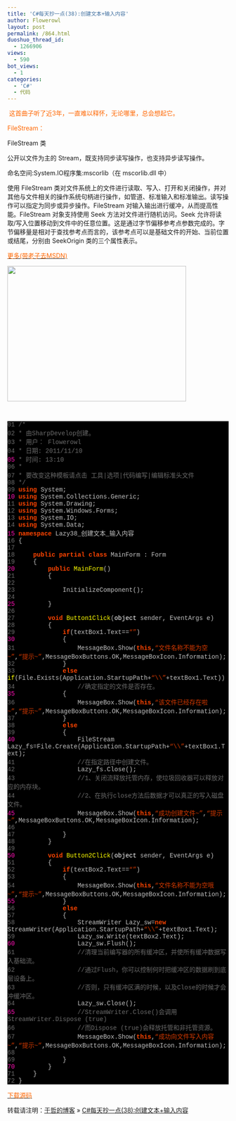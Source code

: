 ```yaml
---
title: 'C#每天抄一点(38):创建文本+输入内容'
author: Flowerowl
layout: post
permalink: /864.html
duoshuo_thread_id:
  - 1266906
views:
  - 590
bot_views:
  - 1
categories:
  - 'C#'
  - 代码
---
```

  
<span style="color: #ff6600;"> 这首曲子听了近3年，一直难以释怀，无论哪里，总会想起它。</span>

<span style="color: #ff6600;">FileStream：</span>

FileStream 类

公开以文件为主的 Stream，既支持同步读写操作，也支持异步读写操作。

命名空间:System.IO程序集:mscorlib（在 mscorlib.dll 中）

使用 FileStream 类对文件系统上的文件进行读取、写入、打开和关闭操作，并对其他与文件相关的操作系统句柄进行操作，如管道、标准输入和标准输出。读写操作可以指定为同步或异步操作。FileStream 对输入输出进行缓冲，从而提高性能。FileStream 对象支持使用 Seek 方法对文件进行随机访问。Seek 允许将读取/写入位置移动到文件中的任意位置。这是通过字节偏移参考点参数完成的。字节偏移量是相对于查找参考点而言的，该参考点可以是基础文件的开始、当前位置或结尾，分别由 SeekOrigin 类的三个属性表示。

<span style="color: #ff6600;"><a href="http://msdn.microsoft.com/zh-cn/library/system.io.filestream(VS.80).aspx" target="_blank"><span style="color: #ff6600;">更多(带老子去MSDN)</span></a></span>

<img class="aligncenter size-full wp-image-865" title="Lazynight | 夜阑" src="http://lazynight.me/wp-content/uploads/2011/11/20111110141751.jpg" alt="" width="407" height="308" />

&nbsp;

<div class="source" style="font-family: '[object HTMLOptionElement]', Consolas, 'Lucida Console', 'Courier New'; color: #c0c0c0; background-color: #000000;">
  <span style="color: #696969;">01</span> <span style="color: #696969;">/*</span><br /> <span style="color: #696969;">02</span> <span style="color: #696969;"> * 由SharpDevelop创建。</span><br /> <span style="color: #696969;">03</span> <span style="color: #696969;"> * 用户： Flowerowl</span><br /> <span style="color: #696969;">04</span> <span style="color: #696969;"> * 日期: 2011/11/10</span><br /> <span style="color: #f810b0;">05</span> <span style="color: #696969;"> * 时间: 13:10</span><br /> <span style="color: #696969;">06</span> <span style="color: #696969;"> * </span><br /> <span style="color: #696969;">07</span> <span style="color: #696969;"> * 要改变这种模板请点击 工具|选项|代码编写|编辑标准头文件</span><br /> <span style="color: #696969;">08</span> <span style="color: #696969;"> */</span><br /> <span style="color: #696969;">09</span> <span style="color: #ff4400; font-weight: bold;">using</span> <span style="color: #c0c0c0;">System</span>;<br /> <span style="color: #f810b0;">10</span> <span style="color: #ff4400; font-weight: bold;">using</span> <span style="color: #c0c0c0;">System.Collections.Generic</span>;<br /> <span style="color: #696969;">11</span> <span style="color: #ff4400; font-weight: bold;">using</span> <span style="color: #c0c0c0;">System.Drawing</span>;<br /> <span style="color: #696969;">12</span> <span style="color: #ff4400; font-weight: bold;">using</span> <span style="color: #c0c0c0;">System.Windows.Forms</span>;<br /> <span style="color: #696969;">13</span> <span style="color: #ff4400; font-weight: bold;">using</span> <span style="color: #c0c0c0;">System.IO</span>;<br /> <span style="color: #696969;">14</span> <span style="color: #ff4400; font-weight: bold;">using</span> <span style="color: #c0c0c0;">System.Data</span>;<br /> <span style="color: #f810b0;">15</span> <span style="color: #ff4400; font-weight: bold;">namespace</span> <span style="color: #c0c0c0;">Lazy38_</span><span style="color: #c0c0c0;">创建文本</span><span style="color: #c0c0c0;">_</span><span style="color: #c0c0c0;">输入内容</span><br /> <span style="color: #696969;">16</span> <span style="color: #c0c0c0;">{</span><br /> <span style="color: #696969;">17</span><br /> <span style="color: #696969;">18</span>     <span style="color: #ff4400; font-weight: bold;">public</span> <span style="color: #ff4400; font-weight: bold;">partial</span> <span style="color: #ff4400; font-weight: bold;">class</span> <span style="color: #c0c0c0;">MainForm</span> <span style="color: #c0c0c0;">:</span> <span style="color: #c0c0c0;">Form</span><br /> <span style="color: #696969;">19</span>     <span style="color: #c0c0c0;">{</span><br /> <span style="color: #f810b0;">20</span>         <span style="color: #ff4400; font-weight: bold;">public</span> <span style="color: #ffff00;">MainForm</span>()<br /> <span style="color: #696969;">21</span>         <span style="color: #c0c0c0;">{</span><br /> <span style="color: #696969;">22</span><br /> <span style="color: #696969;">23</span>             <span style="color: #c0c0c0;">InitializeComponent</span>();<br /> <span style="color: #696969;">24</span><br /> <span style="color: #f810b0;">25</span>         <span style="color: #c0c0c0;">}</span><br /> <span style="color: #696969;">26</span><br /> <span style="color: #696969;">27</span>         <span style="color: #ff4400; font-weight: bold;">void</span> <span style="color: #ffff00;">Button1Click</span>(<span style="color: #ffffff;">object</span> <span style="color: #c0c0c0;">sender</span><span style="color: #c0c0c0;">,</span> <span style="color: #c0c0c0;">EventArgs</span> <span style="color: #c0c0c0;">e</span>)<br /> <span style="color: #696969;">28</span>         <span style="color: #c0c0c0;">{</span><br /> <span style="color: #696969;">29</span>             <span style="color: #ff4400; font-weight: bold;">if</span>(<span style="color: #c0c0c0;">textBox1</span><span style="color: #c0c0c0;">.</span><span style="color: #c0c0c0;">Text</span><span style="color: #c0c0c0;">==</span><span style="color: #d13800;">&#8220;&#8221;</span>)<br /> <span style="color: #f810b0;">30</span>             <span style="color: #c0c0c0;">{</span><br /> <span style="color: #696969;">31</span>                 <span style="color: #c0c0c0;">MessageBox</span><span style="color: #c0c0c0;">.</span><span style="color: #c0c0c0;">Show</span>(<span style="color: #ff4400; font-weight: bold;">this</span><span style="color: #c0c0c0;">,</span><span style="color: #d13800;">&#8220;文件名称不能为空~&#8221;</span><span style="color: #c0c0c0;">,</span><span style="color: #d13800;">&#8220;提示~&#8221;</span><span style="color: #c0c0c0;">,</span><span style="color: #c0c0c0;">MessageBoxButtons</span><span style="color: #c0c0c0;">.</span><span style="color: #c0c0c0;">OK</span><span style="color: #c0c0c0;">,</span><span style="color: #c0c0c0;">MessageBoxIcon</span><span style="color: #c0c0c0;">.</span><span style="color: #c0c0c0;">Information</span>);<br /> <span style="color: #696969;">32</span>             <span style="color: #c0c0c0;">}</span><br /> <span style="color: #696969;">33</span>             <span style="color: #ff4400; font-weight: bold;">else</span> <span style="color: #ffff00;">if</span>(<span style="color: #c0c0c0;">File</span><span style="color: #c0c0c0;">.</span><span style="color: #c0c0c0;">Exists</span>(<span style="color: #c0c0c0;">Application</span><span style="color: #c0c0c0;">.</span><span style="color: #c0c0c0;">StartupPath</span><span style="color: #c0c0c0;">+</span><span style="color: #d13800;">&#8220;\\&#8221;</span><span style="color: #c0c0c0;">+</span><span style="color: #c0c0c0;">textBox1</span><span style="color: #c0c0c0;">.</span><span style="color: #c0c0c0;">Text</span>))<br /> <span style="color: #696969;">34</span>                 <span style="color: #696969;">//确定指定的文件是否存在。</span><br /> <span style="color: #f810b0;">35</span>             <span style="color: #c0c0c0;">{</span><br /> <span style="color: #696969;">36</span>                 <span style="color: #c0c0c0;">MessageBox</span><span style="color: #c0c0c0;">.</span><span style="color: #c0c0c0;">Show</span>(<span style="color: #ff4400; font-weight: bold;">this</span><span style="color: #c0c0c0;">,</span><span style="color: #d13800;">&#8220;该文件已经存在啦~&#8221;</span><span style="color: #c0c0c0;">,</span><span style="color: #d13800;">&#8220;提示~&#8221;</span><span style="color: #c0c0c0;">,</span><span style="color: #c0c0c0;">MessageBoxButtons</span><span style="color: #c0c0c0;">.</span><span style="color: #c0c0c0;">OK</span><span style="color: #c0c0c0;">,</span><span style="color: #c0c0c0;">MessageBoxIcon</span><span style="color: #c0c0c0;">.</span><span style="color: #c0c0c0;">Information</span>);<br /> <span style="color: #696969;">37</span>             <span style="color: #c0c0c0;">}</span><br /> <span style="color: #696969;">38</span>             <span style="color: #ff4400; font-weight: bold;">else</span><br /> <span style="color: #696969;">39</span>             <span style="color: #c0c0c0;">{</span><br /> <span style="color: #f810b0;">40</span>                 <span style="color: #c0c0c0;">FileStream</span> <span style="color: #c0c0c0;">Lazy_fs</span><span style="color: #c0c0c0;">=</span><span style="color: #c0c0c0;">File</span><span style="color: #c0c0c0;">.</span><span style="color: #c0c0c0;">Create</span>(<span style="color: #c0c0c0;">Application</span><span style="color: #c0c0c0;">.</span><span style="color: #c0c0c0;">StartupPath</span><span style="color: #c0c0c0;">+</span><span style="color: #d13800;">&#8220;\\&#8221;</span><span style="color: #c0c0c0;">+</span><span style="color: #c0c0c0;">textBox1</span><span style="color: #c0c0c0;">.</span><span style="color: #c0c0c0;">Text</span>);<br /> <span style="color: #696969;">41</span>                 <span style="color: #696969;">//在指定路径中创建文件。</span><br /> <span style="color: #696969;">42</span>                 <span style="color: #c0c0c0;">Lazy_fs</span><span style="color: #c0c0c0;">.</span><span style="color: #c0c0c0;">Close</span>();<br /> <span style="color: #696969;">43</span>                 <span style="color: #696969;">//1、关闭流释放托管内存，使垃圾回收器可以释放对应的内存块。</span><br /> <span style="color: #696969;">44</span>                 <span style="color: #696969;">//2、在执行close方法后数据才可以真正的写入磁盘文件。</span><br /> <span style="color: #f810b0;">45</span>                 <span style="color: #c0c0c0;">MessageBox</span><span style="color: #c0c0c0;">.</span><span style="color: #c0c0c0;">Show</span>(<span style="color: #ff4400; font-weight: bold;">this</span><span style="color: #c0c0c0;">,</span><span style="color: #d13800;">&#8220;成功创建文件~&#8221;</span><span style="color: #c0c0c0;">,</span><span style="color: #d13800;">&#8220;提示~&#8221;</span><span style="color: #c0c0c0;">,</span><span style="color: #c0c0c0;">MessageBoxButtons</span><span style="color: #c0c0c0;">.</span><span style="color: #c0c0c0;">OK</span><span style="color: #c0c0c0;">,</span><span style="color: #c0c0c0;">MessageBoxIcon</span><span style="color: #c0c0c0;">.</span><span style="color: #c0c0c0;">Information</span>);<br /> <span style="color: #696969;">46</span><br /> <span style="color: #696969;">47</span>             <span style="color: #c0c0c0;">}</span><br /> <span style="color: #696969;">48</span>         <span style="color: #c0c0c0;">}</span><br /> <span style="color: #696969;">49</span><br /> <span style="color: #f810b0;">50</span>         <span style="color: #ff4400; font-weight: bold;">void</span> <span style="color: #ffff00;">Button2Click</span>(<span style="color: #ffffff;">object</span> <span style="color: #c0c0c0;">sender</span><span style="color: #c0c0c0;">,</span> <span style="color: #c0c0c0;">EventArgs</span> <span style="color: #c0c0c0;">e</span>)<br /> <span style="color: #696969;">51</span>         <span style="color: #c0c0c0;">{</span><br /> <span style="color: #696969;">52</span>             <span style="color: #ff4400; font-weight: bold;">if</span>(<span style="color: #c0c0c0;">textBox2</span><span style="color: #c0c0c0;">.</span><span style="color: #c0c0c0;">Text</span><span style="color: #c0c0c0;">==</span><span style="color: #d13800;">&#8220;&#8221;</span>)<br /> <span style="color: #696969;">53</span>             <span style="color: #c0c0c0;">{</span><br /> <span style="color: #696969;">54</span>                 <span style="color: #c0c0c0;">MessageBox</span><span style="color: #c0c0c0;">.</span><span style="color: #c0c0c0;">Show</span>(<span style="color: #ff4400; font-weight: bold;">this</span><span style="color: #c0c0c0;">,</span><span style="color: #d13800;">&#8220;文件名称不能为空哦~&#8221;</span><span style="color: #c0c0c0;">,</span><span style="color: #d13800;">&#8220;提示~&#8221;</span><span style="color: #c0c0c0;">,</span><span style="color: #c0c0c0;">MessageBoxButtons</span><span style="color: #c0c0c0;">.</span><span style="color: #c0c0c0;">OK</span><span style="color: #c0c0c0;">,</span><span style="color: #c0c0c0;">MessageBoxIcon</span><span style="color: #c0c0c0;">.</span><span style="color: #c0c0c0;">Information</span>);<br /> <span style="color: #f810b0;">55</span>             <span style="color: #c0c0c0;">}</span><br /> <span style="color: #696969;">56</span>             <span style="color: #ff4400; font-weight: bold;">else</span><br /> <span style="color: #696969;">57</span>             <span style="color: #c0c0c0;">{</span><br /> <span style="color: #696969;">58</span>                 <span style="color: #c0c0c0;">StreamWriter</span> <span style="color: #c0c0c0;">Lazy_sw</span><span style="color: #c0c0c0;">=</span><span style="color: #ff4400; font-weight: bold;">new</span> <span style="color: #c0c0c0;">StreamWriter</span>(<span style="color: #c0c0c0;">Application</span><span style="color: #c0c0c0;">.</span><span style="color: #c0c0c0;">StartupPath</span><span style="color: #c0c0c0;">+</span><span style="color: #d13800;">&#8220;\\&#8221;</span><span style="color: #c0c0c0;">+</span><span style="color: #c0c0c0;">textBox1</span><span style="color: #c0c0c0;">.</span><span style="color: #c0c0c0;">Text</span>);<br /> <span style="color: #696969;">59</span>                 <span style="color: #c0c0c0;">Lazy_sw</span><span style="color: #c0c0c0;">.</span><span style="color: #c0c0c0;">Write</span>(<span style="color: #c0c0c0;">textBox2</span><span style="color: #c0c0c0;">.</span><span style="color: #c0c0c0;">Text</span>);<br /> <span style="color: #f810b0;">60</span>                 <span style="color: #c0c0c0;">Lazy_sw</span><span style="color: #c0c0c0;">.</span><span style="color: #c0c0c0;">Flush</span>();<br /> <span style="color: #696969;">61</span>                 <span style="color: #696969;">//清理当前编写器的所有缓冲区，并使所有缓冲数据写入基础流。</span><br /> <span style="color: #696969;">62</span>                 <span style="color: #696969;">//通过Flush，你可以控制何时把缓冲区的数据刷到底层设备上。</span><br /> <span style="color: #696969;">63</span>                 <span style="color: #696969;">//否则，只有缓冲区满的时候，以及Close的时候才会冲缓冲区。</span><br /> <span style="color: #696969;">64</span>                 <span style="color: #c0c0c0;">Lazy_sw</span><span style="color: #c0c0c0;">.</span><span style="color: #c0c0c0;">Close</span>();<br /> <span style="color: #f810b0;">65</span>                 <span style="color: #696969;">//StreamWriter.Close()会调用StreamWriter.Dispose (true)</span><br /> <span style="color: #696969;">66</span>                 <span style="color: #696969;">//而Dispose (true)会释放托管和非托管资源。</span><br /> <span style="color: #696969;">67</span>                 <span style="color: #c0c0c0;">MessageBox</span><span style="color: #c0c0c0;">.</span><span style="color: #c0c0c0;">Show</span>(<span style="color: #ff4400; font-weight: bold;">this</span><span style="color: #c0c0c0;">,</span><span style="color: #d13800;">&#8220;成功向文件写入内容~&#8221;</span><span style="color: #c0c0c0;">,</span><span style="color: #d13800;">&#8220;提示~&#8221;</span><span style="color: #c0c0c0;">,</span><span style="color: #c0c0c0;">MessageBoxButtons</span><span style="color: #c0c0c0;">.</span><span style="color: #c0c0c0;">OK</span><span style="color: #c0c0c0;">,</span><span style="color: #c0c0c0;">MessageBoxIcon</span><span style="color: #c0c0c0;">.</span><span style="color: #c0c0c0;">Information</span>);<br /> <span style="color: #696969;">68</span><br /> <span style="color: #696969;">69</span>             <span style="color: #c0c0c0;">}</span><br /> <span style="color: #f810b0;">70</span>         <span style="color: #c0c0c0;">}</span><br /> <span style="color: #696969;">71</span>     <span style="color: #c0c0c0;">}</span><br /> <span style="color: #696969;">72</span> <span style="color: #c0c0c0;">}</span>
</div>

<span style="color: #ff6600;"><a href="http://down.qiannao.com/space/file/flowerowl/-4e0a-4f20-5206-4eab/Lazy38_-521b-5efa-6587-672c_-8f93-5165-5185-5bb9.rar/.page" target="_blank"><span style="color: #ff6600;">下载源码</span></a></span>

转载请注明：[于哲的博客][1] &raquo; [C#每天抄一点(38):创建文本+输入内容][2]

 [1]: http://lazynight.me
 [2]: http://lazynight.me/864.html